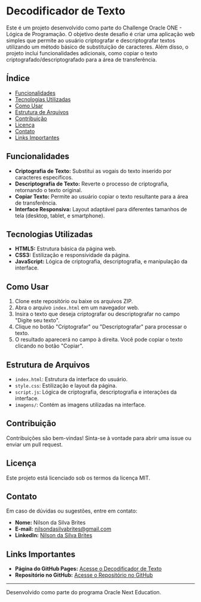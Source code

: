 # Decodificador de Texto

Este é um projeto desenvolvido como parte do Challenge Oracle ONE - Lógica de Programação. O objetivo deste desafio é criar uma aplicação web simples que permite ao usuário criptografar e descriptografar textos utilizando um método básico de substituição de caracteres. Além disso, o projeto inclui funcionalidades adicionais, como copiar o texto criptografado/descriptografado para a área de transferência.

## Índice

- [Funcionalidades](#funcionalidades)
- [Tecnologias Utilizadas](#tecnologias-utilizadas)
- [Como Usar](#como-usar)
- [Estrutura de Arquivos](#estrutura-de-arquivos)
- [Contribuição](#contribuição)
- [Licença](#licença)
- [Contato](#contato)
- [Links Importantes](#links-importantes)

## Funcionalidades

- **Criptografia de Texto:** Substitui as vogais do texto inserido por caracteres específicos.
- **Descriptografia de Texto:** Reverte o processo de criptografia, retornando o texto original.
- **Copiar Texto:** Permite ao usuário copiar o texto resultante para a área de transferência.
- **Interface Responsiva:** Layout adaptável para diferentes tamanhos de tela (desktop, tablet, e smartphone).

## Tecnologias Utilizadas

- **HTML5:** Estrutura básica da página web.
- **CSS3:** Estilização e responsividade da página.
- **JavaScript:** Lógica de criptografia, descriptografia, e manipulação da interface.

## Como Usar

1. Clone este repositório ou baixe os arquivos ZIP.
2. Abra o arquivo `index.html` em um navegador web.
3. Insira o texto que deseja criptografar ou descriptografar no campo "Digite seu texto".
4. Clique no botão "Criptografar" ou "Descriptografar" para processar o texto.
5. O resultado aparecerá no campo à direita. Você pode copiar o texto clicando no botão "Copiar".

## Estrutura de Arquivos

- `index.html`: Estrutura da interface do usuário.
- `style.css`: Estilização e layout da página.
- `script.js`: Lógica de criptografia, descriptografia e interações da interface.
- `imagens/`: Contém as imagens utilizadas na interface.

## Contribuição

Contribuições são bem-vindas! Sinta-se à vontade para abrir uma issue ou enviar um pull request.

## Licença

Este projeto está licenciado sob os termos da licença MIT.

## Contato

Em caso de dúvidas ou sugestões, entre em contato:

- **Nome:** Nilson da Silva Brites
- **E-mail:** nilsondasilvabrites@gmail.com
- **LinkedIn:** [Nilson da Silva Brites](https://www.linkedin.com/in/nilson-da-silva-brites-6159b6221/)

## Links Importantes

- **Página do GitHub Pages:** [Acesse o Decodificador de Texto](https://nilrd.github.io/Decodificador-de-Texto-Nilson.Brites-Challenge/)
- **Repositório no GitHub:** [Acesse o Repositório no GitHub](https://github.com/nilrd/Decodificador-de-Texto-Nilson.Brites-Challenge)

---

Desenvolvido como parte do programa Oracle Next Education.
